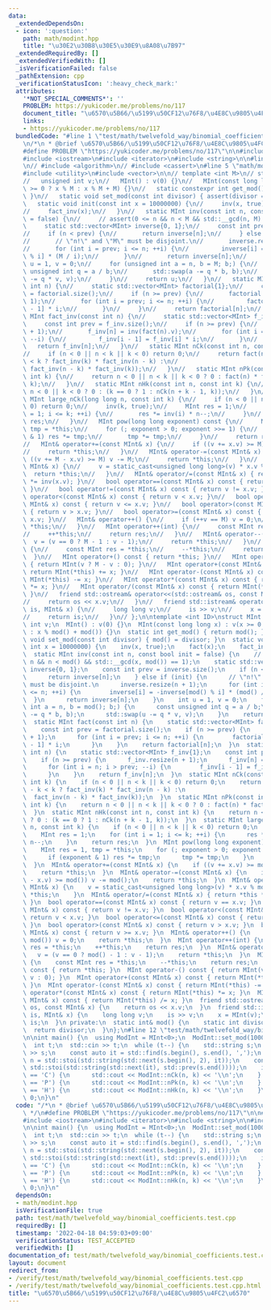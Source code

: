 ```yaml
---
data:
  _extendedDependsOn:
  - icon: ':question:'
    path: math/modint.hpp
    title: "\u30E2\u30B8\u30E5\u30E9\u8A08\u7B97"
  _extendedRequiredBy: []
  _extendedVerifiedWith: []
  _isVerificationFailed: false
  _pathExtension: cpp
  _verificationStatusIcon: ':heavy_check_mark:'
  attributes:
    '*NOT_SPECIAL_COMMENTS*': ''
    PROBLEM: https://yukicoder.me/problems/no/117
    document_title: "\u6570\u5B66/\u5199\u50CF12\u76F8/\u4E8C\u9805\u4FC2\u6570"
    links:
    - https://yukicoder.me/problems/no/117
  bundledCode: "#line 1 \"test/math/twelvefold_way/binomial_coefficients.test.cpp\"\
    \n/*\n * @brief \u6570\u5B66/\u5199\u50CF12\u76F8/\u4E8C\u9805\u4FC2\u6570\n */\n\
    #define PROBLEM \"https://yukicoder.me/problems/no/117\"\n\n#include <algorithm>\n\
    #include <iostream>\n#include <iterator>\n#include <string>\n\n#line 2 \"math/modint.hpp\"\
    \n// #include <algorithm>\n// #include <cassert>\n#line 5 \"math/modint.hpp\"\n\
    #include <utility>\n#include <vector>\n\n// template <int M>\n// struct MInt {\n\
    //   unsigned int v;\n//   MInt() : v(0) {}\n//   MInt(const long long x) : v(x\
    \ >= 0 ? x % M : x % M + M) {}\n//   static constexpr int get_mod() { return M;\
    \ }\n//   static void set_mod(const int divisor) { assert(divisor == M); }\n//\
    \   static void init(const int x = 10000000) {\n//     inv(x, true);\n//     fact(x);\n\
    //     fact_inv(x);\n//   }\n//   static MInt inv(const int n, const bool init\
    \ = false) {\n//     // assert(0 <= n && n < M && std::__gcd(n, M) == 1);\n//\
    \     static std::vector<MInt> inverse{0, 1};\n//     const int prev = inverse.size();\n\
    //     if (n < prev) {\n//       return inverse[n];\n//     } else if (init) {\n\
    //       // \"n!\" and \"M\" must be disjoint.\n//       inverse.resize(n + 1);\n\
    //       for (int i = prev; i <= n; ++i) {\n//         inverse[i] = -inverse[M\
    \ % i] * (M / i);\n//       }\n//       return inverse[n];\n//     }\n//     int\
    \ u = 1, v = 0;\n//     for (unsigned int a = n, b = M; b;) {\n//       const\
    \ unsigned int q = a / b;\n//       std::swap(a -= q * b, b);\n//       std::swap(u\
    \ -= q * v, v);\n//     }\n//     return u;\n//   }\n//   static MInt fact(const\
    \ int n) {\n//     static std::vector<MInt> factorial{1};\n//     const int prev\
    \ = factorial.size();\n//     if (n >= prev) {\n//       factorial.resize(n +\
    \ 1);\n//       for (int i = prev; i <= n; ++i) {\n//         factorial[i] = factorial[i\
    \ - 1] * i;\n//       }\n//     }\n//     return factorial[n];\n//   }\n//   static\
    \ MInt fact_inv(const int n) {\n//     static std::vector<MInt> f_inv{1};\n//\
    \     const int prev = f_inv.size();\n//     if (n >= prev) {\n//       f_inv.resize(n\
    \ + 1);\n//       f_inv[n] = inv(fact(n).v);\n//       for (int i = n; i > prev;\
    \ --i) {\n//         f_inv[i - 1] = f_inv[i] * i;\n//       }\n//     }\n//  \
    \   return f_inv[n];\n//   }\n//   static MInt nCk(const int n, const int k) {\n\
    //     if (n < 0 || n < k || k < 0) return 0;\n//     return fact(n) * (n - k\
    \ < k ? fact_inv(k) * fact_inv(n - k) :\n//                                  \
    \ fact_inv(n - k) * fact_inv(k));\n//   }\n//   static MInt nPk(const int n, const\
    \ int k) {\n//     return n < 0 || n < k || k < 0 ? 0 : fact(n) * fact_inv(n -\
    \ k);\n//   }\n//   static MInt nHk(const int n, const int k) {\n//     return\
    \ n < 0 || k < 0 ? 0 : (k == 0 ? 1 : nCk(n + k - 1, k));\n//   }\n//   static\
    \ MInt large_nCk(long long n, const int k) {\n//     if (n < 0 || n < k || k <\
    \ 0) return 0;\n//     inv(k, true);\n//     MInt res = 1;\n//     for (int i\
    \ = 1; i <= k; ++i) {\n//       res *= inv(i) * n--;\n//     }\n//     return\
    \ res;\n//   }\n//   MInt pow(long long exponent) const {\n//     MInt res = 1,\
    \ tmp = *this;\n//     for (; exponent > 0; exponent >>= 1) {\n//       if (exponent\
    \ & 1) res *= tmp;\n//       tmp *= tmp;\n//     }\n//     return res;\n//   }\n\
    //   MInt& operator+=(const MInt& x) {\n//     if ((v += x.v) >= M) v -= M;\n\
    //     return *this;\n//   }\n//   MInt& operator-=(const MInt& x) {\n//     if\
    \ ((v += M - x.v) >= M) v -= M;\n//     return *this;\n//   }\n//   MInt& operator*=(const\
    \ MInt& x) {\n//     v = static_cast<unsigned long long>(v) * x.v % M;\n//   \
    \  return *this;\n//   }\n//   MInt& operator/=(const MInt& x) { return *this\
    \ *= inv(x.v); }\n//   bool operator==(const MInt& x) const { return v == x.v;\
    \ }\n//   bool operator!=(const MInt& x) const { return v != x.v; }\n//   bool\
    \ operator<(const MInt& x) const { return v < x.v; }\n//   bool operator<=(const\
    \ MInt& x) const { return v <= x.v; }\n//   bool operator>(const MInt& x) const\
    \ { return v > x.v; }\n//   bool operator>=(const MInt& x) const { return v >=\
    \ x.v; }\n//   MInt& operator++() {\n//     if (++v == M) v = 0;\n//     return\
    \ *this;\n//   }\n//   MInt operator++(int) {\n//     const MInt res = *this;\n\
    //     ++*this;\n//     return res;\n//   }\n//   MInt& operator--() {\n//   \
    \  v = (v == 0 ? M - 1 : v - 1);\n//     return *this;\n//   }\n//   MInt operator--(int)\
    \ {\n//     const MInt res = *this;\n//     --*this;\n//     return res;\n// \
    \  }\n//   MInt operator+() const { return *this; }\n//   MInt operator-() const\
    \ { return MInt(v ? M - v : 0); }\n//   MInt operator+(const MInt& x) const {\
    \ return MInt(*this) += x; }\n//   MInt operator-(const MInt& x) const { return\
    \ MInt(*this) -= x; }\n//   MInt operator*(const MInt& x) const { return MInt(*this)\
    \ *= x; }\n//   MInt operator/(const MInt& x) const { return MInt(*this) /= x;\
    \ }\n//   friend std::ostream& operator<<(std::ostream& os, const MInt& x) {\n\
    //     return os << x.v;\n//   }\n//   friend std::istream& operator>>(std::istream&\
    \ is, MInt& x) {\n//     long long v;\n//     is >> v;\n//     x = MInt(v);\n\
    //     return is;\n//   }\n// };\n\ntemplate <int ID>\nstruct MInt {\n  unsigned\
    \ int v;\n  MInt() : v(0) {}\n  MInt(const long long x) : v(x >= 0 ? x % mod()\
    \ : x % mod() + mod()) {}\n  static int get_mod() { return mod(); }\n  static\
    \ void set_mod(const int divisor) { mod() = divisor; }\n  static void init(const\
    \ int x = 10000000) {\n    inv(x, true);\n    fact(x);\n    fact_inv(x);\n  }\n\
    \  static MInt inv(const int n, const bool init = false) {\n    // assert(0 <=\
    \ n && n < mod() && std::__gcd(x, mod()) == 1);\n    static std::vector<MInt>\
    \ inverse{0, 1};\n    const int prev = inverse.size();\n    if (n < prev) {\n\
    \      return inverse[n];\n    } else if (init) {\n      // \"n!\" and \"mod()\"\
    \ must be disjoint.\n      inverse.resize(n + 1);\n      for (int i = prev; i\
    \ <= n; ++i) {\n        inverse[i] = -inverse[mod() % i] * (mod() / i);\n    \
    \  }\n      return inverse[n];\n    }\n    int u = 1, v = 0;\n    for (unsigned\
    \ int a = n, b = mod(); b;) {\n      const unsigned int q = a / b;\n      std::swap(a\
    \ -= q * b, b);\n      std::swap(u -= q * v, v);\n    }\n    return u;\n  }\n\
    \  static MInt fact(const int n) {\n    static std::vector<MInt> factorial{1};\n\
    \    const int prev = factorial.size();\n    if (n >= prev) {\n      factorial.resize(n\
    \ + 1);\n      for (int i = prev; i <= n; ++i) {\n        factorial[i] = factorial[i\
    \ - 1] * i;\n      }\n    }\n    return factorial[n];\n  }\n  static MInt fact_inv(const\
    \ int n) {\n    static std::vector<MInt> f_inv{1};\n    const int prev = f_inv.size();\n\
    \    if (n >= prev) {\n      f_inv.resize(n + 1);\n      f_inv[n] = inv(fact(n).v);\n\
    \      for (int i = n; i > prev; --i) {\n        f_inv[i - 1] = f_inv[i] * i;\n\
    \      }\n    }\n    return f_inv[n];\n  }\n  static MInt nCk(const int n, const\
    \ int k) {\n    if (n < 0 || n < k || k < 0) return 0;\n    return fact(n) * (n\
    \ - k < k ? fact_inv(k) * fact_inv(n - k) :\n                                \
    \  fact_inv(n - k) * fact_inv(k));\n  }\n  static MInt nPk(const int n, const\
    \ int k) {\n    return n < 0 || n < k || k < 0 ? 0 : fact(n) * fact_inv(n - k);\n\
    \  }\n  static MInt nHk(const int n, const int k) {\n    return n < 0 || k < 0\
    \ ? 0 : (k == 0 ? 1 : nCk(n + k - 1, k));\n  }\n  static MInt large_nCk(long long\
    \ n, const int k) {\n    if (n < 0 || n < k || k < 0) return 0;\n    inv(k, true);\n\
    \    MInt res = 1;\n    for (int i = 1; i <= k; ++i) {\n      res *= inv(i) *\
    \ n--;\n    }\n    return res;\n  }\n  MInt pow(long long exponent) const {\n\
    \    MInt res = 1, tmp = *this;\n    for (; exponent > 0; exponent >>= 1) {\n\
    \      if (exponent & 1) res *= tmp;\n      tmp *= tmp;\n    }\n    return res;\n\
    \  }\n  MInt& operator+=(const MInt& x) {\n    if ((v += x.v) >= mod()) v -= mod();\n\
    \    return *this;\n  }\n  MInt& operator-=(const MInt& x) {\n    if ((v += mod()\
    \ - x.v) >= mod()) v -= mod();\n    return *this;\n  }\n  MInt& operator*=(const\
    \ MInt& x) {\n    v = static_cast<unsigned long long>(v) * x.v % mod();\n    return\
    \ *this;\n    }\n  MInt& operator/=(const MInt& x) { return *this *= inv(x.v);\
    \ }\n  bool operator==(const MInt& x) const { return v == x.v; }\n  bool operator!=(const\
    \ MInt& x) const { return v != x.v; }\n  bool operator<(const MInt& x) const {\
    \ return v < x.v; }\n  bool operator<=(const MInt& x) const { return v <= x.v;\
    \ }\n  bool operator>(const MInt& x) const { return v > x.v; }\n  bool operator>=(const\
    \ MInt& x) const { return v >= x.v; }\n  MInt& operator++() {\n    if (++v ==\
    \ mod()) v = 0;\n    return *this;\n  }\n  MInt operator++(int) {\n    const MInt\
    \ res = *this;\n    ++*this;\n    return res;\n  }\n  MInt& operator--() {\n \
    \   v = (v == 0 ? mod() - 1 : v - 1);\n    return *this;\n  }\n  MInt operator--(int)\
    \ {\n    const MInt res = *this;\n    --*this;\n    return res;\n  }\n  MInt operator+()\
    \ const { return *this; }\n  MInt operator-() const { return MInt(v ? mod() -\
    \ v : 0); }\n  MInt operator+(const MInt& x) const { return MInt(*this) += x;\
    \ }\n  MInt operator-(const MInt& x) const { return MInt(*this) -= x; }\n  MInt\
    \ operator*(const MInt& x) const { return MInt(*this) *= x; }\n  MInt operator/(const\
    \ MInt& x) const { return MInt(*this) /= x; }\n  friend std::ostream& operator<<(std::ostream&\
    \ os, const MInt& x) {\n    return os << x.v;\n  }\n  friend std::istream& operator>>(std::istream&\
    \ is, MInt& x) {\n    long long v;\n    is >> v;\n    x = MInt(v);\n    return\
    \ is;\n  }\n private:\n  static int& mod() {\n    static int divisor = 0;\n  \
    \  return divisor;\n  }\n};\n#line 12 \"test/math/twelvefold_way/binomial_coefficients.test.cpp\"\
    \n\nint main() {\n  using ModInt = MInt<0>;\n  ModInt::set_mod(1000000007);\n\
    \  int t;\n  std::cin >> t;\n  while (t--) {\n    std::string s;\n    std::cin\
    \ >> s;\n    const auto it = std::find(s.begin(), s.end(), ',');\n    const int\
    \ n = std::stoi(std::string(std::next(s.begin(), 2), it));\n    const int k =\
    \ std::stoi(std::string(std::next(it), std::prev(s.end())));\n    if (s.front()\
    \ == 'C') {\n      std::cout << ModInt::nCk(n, k) << '\\n';\n    } else if (s.front()\
    \ == 'P') {\n      std::cout << ModInt::nPk(n, k) << '\\n';\n    } else if (s.front()\
    \ == 'H') {\n      std::cout << ModInt::nHk(n, k) << '\\n';\n    }\n  }\n  return\
    \ 0;\n}\n"
  code: "/*\n * @brief \u6570\u5B66/\u5199\u50CF12\u76F8/\u4E8C\u9805\u4FC2\u6570\n\
    \ */\n#define PROBLEM \"https://yukicoder.me/problems/no/117\"\n\n#include <algorithm>\n\
    #include <iostream>\n#include <iterator>\n#include <string>\n\n#include \"../../../math/modint.hpp\"\
    \n\nint main() {\n  using ModInt = MInt<0>;\n  ModInt::set_mod(1000000007);\n\
    \  int t;\n  std::cin >> t;\n  while (t--) {\n    std::string s;\n    std::cin\
    \ >> s;\n    const auto it = std::find(s.begin(), s.end(), ',');\n    const int\
    \ n = std::stoi(std::string(std::next(s.begin(), 2), it));\n    const int k =\
    \ std::stoi(std::string(std::next(it), std::prev(s.end())));\n    if (s.front()\
    \ == 'C') {\n      std::cout << ModInt::nCk(n, k) << '\\n';\n    } else if (s.front()\
    \ == 'P') {\n      std::cout << ModInt::nPk(n, k) << '\\n';\n    } else if (s.front()\
    \ == 'H') {\n      std::cout << ModInt::nHk(n, k) << '\\n';\n    }\n  }\n  return\
    \ 0;\n}\n"
  dependsOn:
  - math/modint.hpp
  isVerificationFile: true
  path: test/math/twelvefold_way/binomial_coefficients.test.cpp
  requiredBy: []
  timestamp: '2022-04-18 04:59:03+09:00'
  verificationStatus: TEST_ACCEPTED
  verifiedWith: []
documentation_of: test/math/twelvefold_way/binomial_coefficients.test.cpp
layout: document
redirect_from:
- /verify/test/math/twelvefold_way/binomial_coefficients.test.cpp
- /verify/test/math/twelvefold_way/binomial_coefficients.test.cpp.html
title: "\u6570\u5B66/\u5199\u50CF12\u76F8/\u4E8C\u9805\u4FC2\u6570"
---
```

